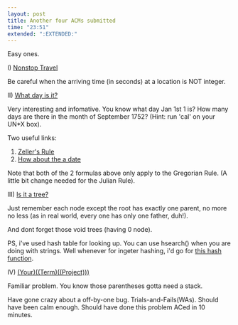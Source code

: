 ```yaml
---
layout: post
title: Another four ACMs submitted
time: "23:51"
extended: ":EXTENDED:"
---
```


Easy ones.

I) <a href=http://linuxfire.dhis.org/~alecs/code/nonstop.c>Nonstop Travel</a>

Be careful when the arriving time (in seconds) at a location is NOT integer.

II) <a href=http://linuxfire.dhis.org/~alecs/code/day.c>What day is it?</a>

Very interesting and infomative. You know what day Jan 1st 1 is? How many days are there in the month of September 1752?  (Hint: run 'cal' on your UN*X box).

Two useful links:

1) <a href=http://mathforum.org/library/drmath/view/62324.html>Zeller's  Rule</a>
2) <a href=http://users.aol.com/s6sj7gt/mikecal.htm>How about the a date</a>

Note that both of the 2 formulas above only apply to the Gregorian Rule. (A little bit change needed for the Julian Rule).

III) <a href=http://linuxfire.dhis.org/~alecs/code/tree.c>Is it a tree?</a>

Just remember each node except the root has exactly one parent, no more no less (as in real world, every one has only one father, duh!).

And dont forget those void trees (having 0 node).

PS, i've used hash table for looking up. You can use hsearch() when you are doing with strings. Well whenever for ingeter hashing, i'd go for <a href=http://www.concentric.net/~Ttwang/tech/inthash.htm>this hash function</a>.

IV) <a href=http://linuxfire.dhis.org/~alecs/code/parens.c>(Your)((Term)((Project)))</a>

Familiar problem. You know those parentheses gotta need a stack.

Have gone crazy about a off-by-one bug. Trials-and-Fails(WAs). Should have been calm enough. Should have done this problem ACed in 10 minutes.

